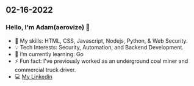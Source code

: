 
## 02-16-2022
### Hello, I'm Adam(aerovize) 👋 

- :wrench: My skills: HTML, CSS, Javascript, Nodejs, Python, & Web Security.
- :bulb: Tech Interests: Security, Automation, and Backend Development.
- 🌱 I’m currently learning: Go
- ⚡ Fun fact: I've previously worked as an underground coal miner and commercial truck driver.
- :computer: [My Linkedin](https://www.linkedin.com/in/aweisend)